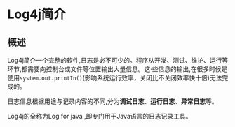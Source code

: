 # **Log4j简介**
## **概述**
Log4j简介一个完整的软件,日志是必不可少的。程序从开发、测试、维护、运行等环节,都需要向控制台或文件等位置输出大量信息。这·些信息的输出,在很多时候是使用`system.out.printIn()`(影响系统运行效率，关闭比不关闭效率快十倍)无法完成的。

日志信息根据用途与记录内容的不同,分为**调试日志**、**运行日志**、**异常日志**等。

Log4j的全称为Log for java ,即专门用于Java语言的日志记录工具。

